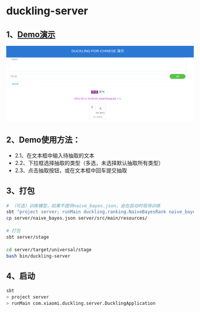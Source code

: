 # duckling-server  

## 1、[Demo演示](https://duckling-preview.ai.xiaomi.com/)
![Demo演示界面示例](../doc/homepage.png)

## 2、Demo使用方法：  
* 2.1、在文本框中输入待抽取的文本  
* 2.2、下拉框选择抽取的类型（多选，未选择默认抽取所有类型）
* 2.3、点击抽取按钮，或在文本框中回车提交抽取


## 3、打包

```bash
# （可选）训练模型，如果不提供naive_bayes.json，会在启动时现场训练
sbt "project server; runMain duckling.ranking.NaiveBayesRank naive_bayes.json"
cp server/naive_bayes.json server/src/main/resources/

# 打包
sbt server/stage

cd server/target/universal/stage
bash bin/duckling-server
```

## 4、启动
```bash
sbt
> project server
> runMain com.xiaomi.duckling.server.DucklingApplication
```